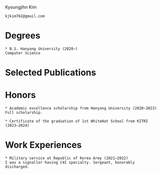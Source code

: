 Kyoungjihn Kim
```
kjkim761@gmail.com
```
# Degrees
```
* B.S. Hanyang University (2020~)
Computer Science
```
# Selected Publications

# Honors
```
* Academic excellence scholarship from Hanyang University (2020~2023)
Full scholarship.

* Certificate of the graduation of 1st WhiteHat School from KITRI (2023~2024)
```
# Work Experiences
```
* Military service at Republic of Korea Army (2021~2022)
I was a signaller having C4I specialty. Sergeant, honorably discharged.
```
